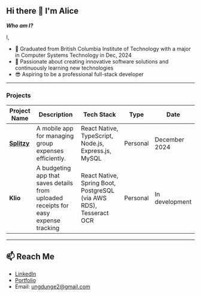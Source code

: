 ## Hi there 👋 I'm Alice 

<!--
**EunjeongHur/EunjeongHur** is a ✨ _special_ ✨ repository because its `README.md` (this file) appears on your GitHub profile.

Here are some ideas to get you started:

- 🔭 I’m currently working on ...
- 🌱 I’m currently learning ...
- 👯 I’m looking to collaborate on ...
- 🤔 I’m looking for help with ...
- 💬 Ask me about ...
- 📫 How to reach me: ...
- 😄 Pronouns: ...
- ⚡ Fun fact: ...
-->
**_Who am I?_**

I,  
- 🏫 Graduated from British Columbia Institute of Technology with a major in Computer Systems Technology in Dec, 2024  
- 🌟 Passionate about creating innovative software solutions and continuously learning new technologies  
- 😎 Aspiring to be a professional full-stack developer  
---

### Projects
| **Project Name**                      | **Description**                                         | **Tech Stack**                     | **Type**      | **Date**       |
|---------------------------------------|---------------------------------------------------------|-------------------------------------|---------------|----------------|
| [**Splitzy**]([https://github.com/EunjeongHur/Splitzy_App](https://github.com/EunjeongHur/Splitzy_App)) | A mobile app for managing group expenses efficiently.   | React Native, TypeScript, Node.js, Express.js, MySQL       | Personal      | December 2024  |
| **Klio** | A budgeting app that saves details from uploaded receipts for easy expense tracking               | React Native, Spring Boot, PostgreSQL (via AWS RDS), Tesseract OCR         | Personal      | In development |
---
## 📫 Reach Me
- [LinkedIn](https://linkedin.com/in/eunjeonghur)  
- [Portfolio](https://butternut-kumquat-0bb.notion.site/Portfolio-1698c6aa591f8089ab80dc25f5ec061b)  
- Email: ungdunge2@gmail.com

